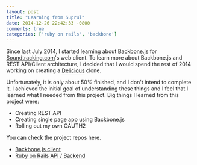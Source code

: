 ```yaml
---
layout: post
title: "Learning from Suprul"
date: 2014-12-26 22:42:33 -0800
comments: true
categories: ['ruby on rails', 'backbone']
---
```


Since last July 2014, I started learning about
[Backbone.js](http://backbonejs.org/) for
[Soundtracking.com](https://soundtracking.com/)'s web client.
To learn more about Backbone.js and REST API/Client architecture,
I decided that I would spend the rest of 2014 working on creating a
[Delicious](https://delicious.com) clone.

Unfortunately, it is only about 50% finished, and I don't intend to complete it.
I achieved the initial goal of understanding these things and I feel that
I learned what I needed from this project. Big things I learned from this
project were:

- Creating REST API
- Creating single page app using Backbone.js
- Rolling out my own OAUTH2

You can check the project repos here.

- [Backbone.js client](https://github.com/serv/supurl)
- [Ruby on Rails API / Backend](https://github.com/serv/supurl-api)
